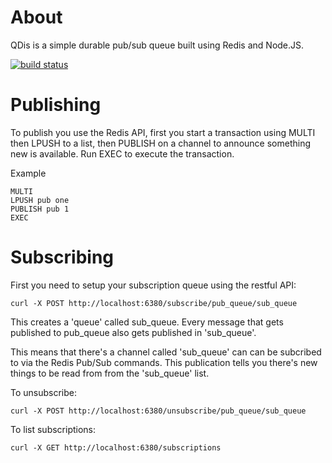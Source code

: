 # About 

QDis is a simple durable pub/sub queue built using Redis and Node.JS. 

[![build status](https://secure.travis-ci.org/gflarity/qdis.png)](http://travis-ci.org/gflarity/qdis)

# Publishing

To publish you use the Redis API, first you start a transaction using MULTI then LPUSH to a list, then PUBLISH on a channel to announce something new is available. Run EXEC to execute the transaction.

Example

```
MULTI
LPUSH pub one
PUBLISH pub 1
EXEC
```
 
# Subscribing

First you need to setup your subscription queue using the restful API:

```
curl -X POST http://localhost:6380/subscribe/pub_queue/sub_queue
```

This creates a 'queue' called sub_queue. Every message that gets published to pub_queue also gets published in 'sub_queue'.

This means that there's a channel called 'sub_queue' can can be subcribed to via the Redis Pub/Sub commands. This publication tells you there's new things to be read from from the 'sub_queue' list.

To unsubscribe:

```
curl -X POST http://localhost:6380/unsubscribe/pub_queue/sub_queue
```

To list subscriptions:

```
curl -X GET http://localhost:6380/subscriptions
```


